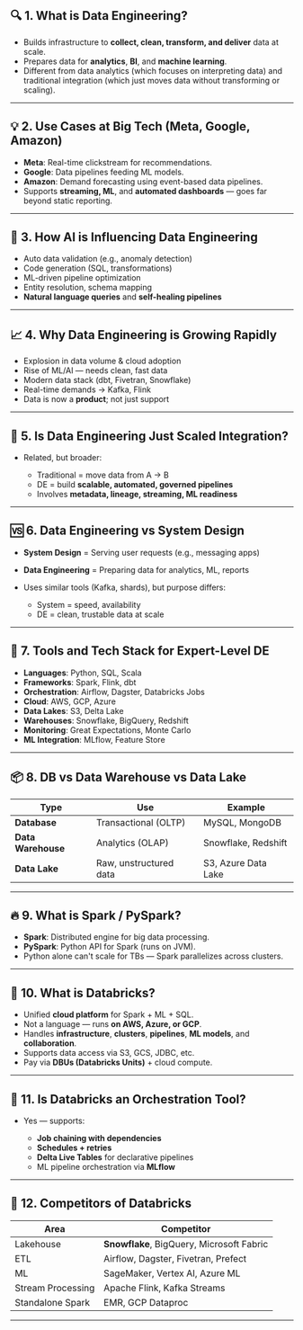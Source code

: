## 🔍 **1. What is Data Engineering?**

* Builds infrastructure to **collect, clean, transform, and deliver** data at scale.
* Prepares data for **analytics**, **BI**, and **machine learning**.
* Different from data analytics (which focuses on interpreting data) and traditional integration (which just moves data without transforming or scaling).

---

## 💡 **2. Use Cases at Big Tech (Meta, Google, Amazon)**

* **Meta**: Real-time clickstream for recommendations.
* **Google**: Data pipelines feeding ML models.
* **Amazon**: Demand forecasting using event-based data pipelines.
* Supports **streaming, ML**, and **automated dashboards** — goes far beyond static reporting.

---

## 🧠 **3. How AI is Influencing Data Engineering**

* Auto data validation (e.g., anomaly detection)
* Code generation (SQL, transformations)
* ML-driven pipeline optimization
* Entity resolution, schema mapping
* **Natural language queries** and **self-healing pipelines**

---

## 📈 **4. Why Data Engineering is Growing Rapidly**

* Explosion in data volume & cloud adoption
* Rise of ML/AI — needs clean, fast data
* Modern data stack (dbt, Fivetran, Snowflake)
* Real-time demands → Kafka, Flink
* Data is now a **product**; not just support

---

## 🔁 **5. Is Data Engineering Just Scaled Integration?**

* Related, but broader:

  * Traditional = move data from A → B
  * DE = build **scalable, automated, governed pipelines**
  * Involves **metadata, lineage, streaming, ML readiness**

---

## 🆚 **6. Data Engineering vs System Design**

* **System Design** = Serving user requests (e.g., messaging apps)
* **Data Engineering** = Preparing data for analytics, ML, reports
* Uses similar tools (Kafka, shards), but purpose differs:

  * System = speed, availability
  * DE = clean, trustable data at scale

---

## 🧰 **7. Tools and Tech Stack for Expert-Level DE**

* **Languages**: Python, SQL, Scala
* **Frameworks**: Spark, Flink, dbt
* **Orchestration**: Airflow, Dagster, Databricks Jobs
* **Cloud**: AWS, GCP, Azure
* **Data Lakes**: S3, Delta Lake
* **Warehouses**: Snowflake, BigQuery, Redshift
* **Monitoring**: Great Expectations, Monte Carlo
* **ML Integration**: MLflow, Feature Store

---

## 📦 **8. DB vs Data Warehouse vs Data Lake**

| Type               | Use                    | Example             |
| ------------------ | ---------------------- | ------------------- |
| **Database**       | Transactional (OLTP)   | MySQL, MongoDB      |
| **Data Warehouse** | Analytics (OLAP)       | Snowflake, Redshift |
| **Data Lake**      | Raw, unstructured data | S3, Azure Data Lake |

---

## 🔥 **9. What is Spark / PySpark?**

* **Spark**: Distributed engine for big data processing.
* **PySpark**: Python API for Spark (runs on JVM).
* Python alone can't scale for TBs — Spark parallelizes across clusters.

---

## 🧱 **10. What is Databricks?**

* Unified **cloud platform** for Spark + ML + SQL.
* Not a language — runs **on AWS, Azure, or GCP**.
* Handles **infrastructure**, **clusters**, **pipelines**, **ML models**, and **collaboration**.
* Supports data access via S3, GCS, JDBC, etc.
* Pay via **DBUs (Databricks Units)** + cloud compute.

---

## 🔄 **11. Is Databricks an Orchestration Tool?**

* Yes — supports:

  * **Job chaining with dependencies**
  * **Schedules + retries**
  * **Delta Live Tables** for declarative pipelines
  * ML pipeline orchestration via **MLflow**

---

## 🏁 **12. Competitors of Databricks**

| Area              | Competitor                                |
| ----------------- | ----------------------------------------- |
| Lakehouse         | **Snowflake**, BigQuery, Microsoft Fabric |
| ETL               | Airflow, Dagster, Fivetran, Prefect       |
| ML                | SageMaker, Vertex AI, Azure ML            |
| Stream Processing | Apache Flink, Kafka Streams               |
| Standalone Spark  | EMR, GCP Dataproc                         |

---

